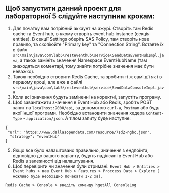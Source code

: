 ## Щоб запустити данний проект для лабораторної 5 слідуйте наступним крокам:
  1. Для початку вам потрібний аккаунт на ажурі. Створіть там Redis cache та Event hub, в якому створіть event hub instance (секція entities). В секції Settings оберіть SAS Policy, там створіть нове правило, та скопіюйте "Primary key" та "Connection String". Вставте їх в файл `src\main\java\com\lab5\resteventhub\service\SendDataEventHubImpl.java`, а також замініть значення Namespace EventHubName (там знаходяться коментарі, тому знайти потрібне значення має бути неважко).
  2. Також пеобхідно створити Redis Cache, та зробити ті ж самі дії як і в першому кроці, але вже в файлі `src\main\java\com\lab5\resteventhub\service\SendDataConsoleImpl.java`
  3. Коли всі значення будуть заміненні на коректні, запустіть програму. 
  4. Щоб завантажити значення в Event Hub або Redis, зробіть POST запит на `localhost:9000/api`, за допомогою `curl-a`, `Postman` або будь якої іншої програми. Необхідно встановити значення хедера `Content-Type` - `application/json`. А тілом запиту буде наступне:
  
  ```
  {
   "url": "https://www.dallasopendata.com/resource/7sd2-ngbc.json",
    "strategy": "eventHub"
  }
```

5. Якщо все було налаштовано правильно, значення з ендпоїнта, відповідно до вашого варіанту, будуть наділсані в Event Hub або Redis в залежності від налаштування.
6. Щоб перевірити чи значення були отримані:
`Event Hub > Entities > Event hubs > ваш Event Hub > Features > Proccess Data > Explore ( можливо буде необхідно почекати 1-2 хв)`.

`Redis Cache > Console > введіть команду hgetAll ConsoleLog`

